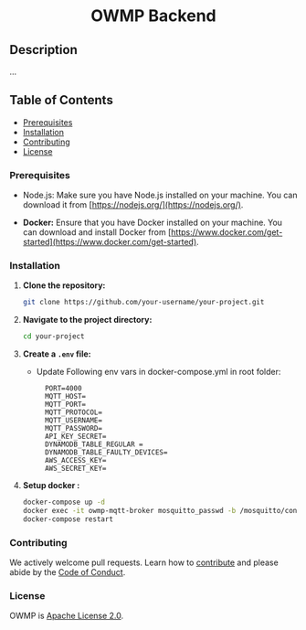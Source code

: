 <h1 align="center">OWMP Backend</h1>

## Description
...

## Table of Contents

- [Prerequisites](#prerequisites)
- [Installation](#installation)
- [Contributing](#contributing)
- [License](#license)

### Prerequisites

- Node.js: Make sure you have Node.js installed on your machine. You can download it from [https://nodejs.org/](https://nodejs.org/).

- **Docker:** Ensure that you have Docker installed on your machine. You can download and install Docker from [https://www.docker.com/get-started](https://www.docker.com/get-started).


### Installation

1. **Clone the repository:**
    ```bash
    git clone https://github.com/your-username/your-project.git
    ```

2. **Navigate to the project directory:**
    ```bash
    cd your-project
    ```

3. **Create a `.env` file:**
    - Update Following env vars in docker-compose.yml in root folder:
      ```dotenv
        PORT=4000
        MQTT_HOST=
        MQTT_PORT=
        MQTT_PROTOCOL=
        MQTT_USERNAME=
        MQTT_PASSWORD=
        API_KEY_SECRET=
        DYNAMODB_TABLE_REGULAR =
        DYNAMODB_TABLE_FAULTY_DEVICES=
        AWS_ACCESS_KEY=
        AWS_SECRET_KEY=
      ```


4. **Setup docker :**
    ```bash
    docker-compose up -d
    docker exec -it owmp-mqtt-broker mosquitto_passwd -b /mosquitto/config/mosquitto.passwd <username> <password>
    docker-compose restart
    ```

### Contributing

We actively welcome pull requests. Learn how to [contribute](./Workflow/CONTRIBUTING.md) and please abide by the [Code of Conduct](./Workflow/CODE_OF_CONDUCT.md).

### License

OWMP is [Apache License 2.0](./LICENSE).
